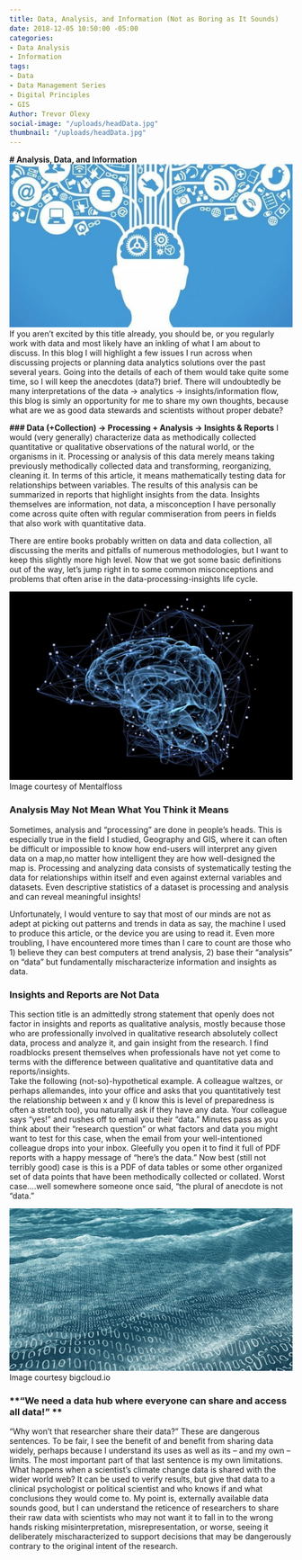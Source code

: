 ```yaml
---
title: Data, Analysis, and Information (Not as Boring as It Sounds)
date: 2018-12-05 10:50:00 -05:00
categories:
- Data Analysis
- Information
tags:
- Data
- Data Management Series
- Digital Principles
- GIS
Author: Trevor Olexy
social-image: "/uploads/headData.jpg"
thumbnail: "/uploads/headData.jpg"
---
```


**# Analysis, Data, and Information**
![headData.jpg](/uploads/headData.jpg)
If you aren’t excited by this title already, you should be, or you regularly work with data and most likely have an inkling of what I am about to discuss. In this blog I will highlight a few issues I run across when discussing projects or planning data analytics solutions over the past several years. Going into the details of each of them would take quite some time, so I will keep the anecdotes (data?) brief. There will undoubtedly be many interpretations of the data -> analytics -> insights/information flow, this blog is simly an opportunity for me to share my own thoughts, because what are we as good data stewards and scientists without proper debate?

<!--more-->

**### Data (\+Collection) -> Processing \+ Analysis -> Insights & Reports**
I would (very generally) characterize data as methodically collected quantitative or qualitative observations of the natural world, or the organisms in it. Processing or analysis of this data merely means taking previously methodically collected data and transforming, reorganizing, cleaning it. In terms of this article, it means mathematically testing data for relationships between variables. The results of this analysis can be summarized in reports that highlight insights from the data. Insights themselves are information, not data, a misconception I have personally come across quite often with regular commiseration from peers in fields that also work with quantitative data.

There are entire books probably written on data and data collection, all discussing the merits and pitfalls of numerous methodologies, but I want to keep this slightly more high level. Now that we got some basic definitions out of the way, let’s jump right in to some common misconceptions and problems that often arise in the data-processing-insights life cycle.

![brainData.jpg](/uploads/brainData.jpg)
Image courtesy of Mentalfloss

### **Analysis May Not Mean What You Think it Means**

Sometimes, analysis and “processing” are done in people’s heads. This is especially true in the field I studied, Geography and GIS, where it can often be difficult or impossible to know how end-users will interpret any given data on a map,no matter how intelligent they are how well-designed the map is. Processing and analyzing data consists of systematically testing the data for relationships within itself and even against external variables and datasets. Even descriptive statistics of a dataset is processing and analysis and can reveal meaningful insights!

Unfortunately, I would venture to say that most of our minds are not as adept at picking out patterns and trends in data as say, the machine I used to produce this article, or the device you are using to read it. Even more troubling, I have encountered more times than I care to count  are those who 1) believe they can best computers at trend analysis, 2) base their “analysis” on “data” but fundamentally mischaracterize information and insights as data.

### **Insights and Reports are Not Data**

This section title is an admittedly strong statement that openly does not factor in insights and reports as qualitative analysis, mostly because those who are professionally involved in qualitative research absolutely collect data, process and analyze it, and gain insight from the research. I find roadblocks present themselves when professionals have not yet come to terms with the difference between qualitative and quantitative data and reports/insights.\
Take the following (not-so)-hypothetical example. A colleague waltzes, or perhaps allemandes, into your office and asks that you quantitatively test the relationship between x and y (I know this is level of preparedness is often a stretch too), you naturally ask if they have any data. Your colleague says “yes!” and rushes off to email you their “data.” Minutes pass as you think about their “research question” or what factors and data you might want to test for this case, when the email from your well-intentioned colleague drops into your inbox. Gleefully you open it to find it full of PDF reports with a happy message of “here’s the data.” Now best (still not terribly good) case is this is a PDF of data tables or some other organized set of data points that have been methodically collected or collated. Worst case….well somewhere someone once said, “the plural of anecdote is not “data.”

![dataocean.jpg](/uploads/dataocean.jpg)
Image courtesy  bigcloud.io

### \*\*“We need a data hub where everyone can share and access all data!” \*\*

“Why won’t that researcher share their data?” These are dangerous sentences. To be fair, I see the benefit of and benefit from sharing data widely, perhaps because I understand its uses as well as its – and my own – limits. The most important part of that last sentence is my own limitations. What happens when a scientist’s climate change data is shared with the wider world web? It can be used to verify results, but give that data to a clinical psychologist or political scientist and who knows if and what conclusions they would come to. My point is, externally available data sounds good, but I can understand the reticence of researchers to share their raw data with scientists who may not want it to fall in to the wrong hands risking misinterpretation, misrepresentation, or worse, seeing it deliberately mischaracterized to support decisions that may be dangerously contrary to the original intent of the research.